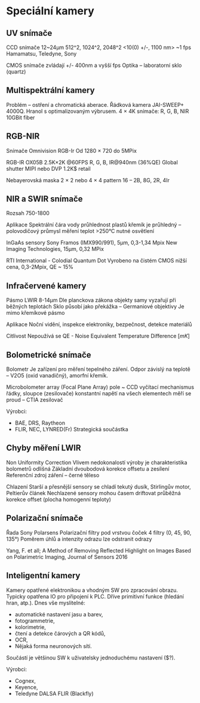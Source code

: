 # Speciální kamery

## UV snímače
CCD snímače
12~24μm
512^2, 1024^2, 2048^2
<10(0) +/-,   1100 nm>
~1 fps
Hamamatsu, Teledyne, Sony

CMOS snímače zvládají +/- 400nm a vyšší fps
Optika – laboratorní sklo (quartz)

## Multispektrální kamery
Problém – ostření a chromatická aberace.
Řádková kamera JAI-SWEEP+ 4000Q.
Hranol s optimalizovaným výbrusem.
4 × 4K snímače: R, G, B, NIR
10GBit fiber 

## RGB-NIR
Snímače Omnivision RGB-Ir
Od 1280 × 720 do 5MPix

RGB-IR OX05B
2.5K×2K @60FPS
R, G, B, IR@940nm (36%QE)
Global shutter
MIPI nebo DVP
1.2K$ retail

Nebayerovská maska
2 × 2 nebo 4 × 4 pattern
16 – 2B, 8G, 2R, 4Ir

## NIR a SWIR snímače
Rozsah 750-1800

Aplikace
Spektrální čára vody
průhlednost plastů
křemík je průhledný – polovodičový průmysl
měření teplot >250°C
nutné osvětlení

InGaAs sensory
Sony Framos (IMX990/991), 5μm, 0,3-1,34 Mpix
New Imaging Technologies, 15μm, 0,32 MPix

RTI International - Colodial Quantum Dot 
Vyrobeno na čistém CMOS
nižší cena, 0,3-2Mpix,  QE ~ 15%

## Infračervené kamery
Pásmo LWIR 8-14μm
Dle planckova zákona objekty samy vyzařují při běžných teplotách
Sklo působí jako překážka – Germaniové objektivy
Je mimo křemíkové pásmo

Aplikace
Noční vidění, inspekce elektroniky, bezpečnost, detekce materiálů

Citlivost
Nepoužívá se QE - Noise Equivalent Temperature Difference $[mK]$

## Bolometrické snímače
Bolometr
Je zařízení pro měření tepelného záření. Odpor závislý na teplotě – V2O5 (oxid vanadičný), amorfní křemík.

Microbolometer array (Focal Plane Array)
pole ~ CCD
vyčítací mechanismus
řádky, sloupce (zesilovače)
konstantní napětí na všech elementech
měří se proud – CTIA zesilovač

Výrobci:
- BAE, DRS, Raytheon
- FLIR, NEC, LYNRED(Fr)
Strategická součástka

## Chyby měření LWIR
Non Uniformity Correction
Vlivem nedokonalostí výroby je charakteristika bolometrů odlišná
Základní dvoubodová korekce offsetu a zesílení
Referenční zdroj záření – černé těleso

Chlazení
Starší a přesnější sensory se chladí
tekutý dusík, Stirlingův motor, Peltierův článek
Nechlazené sensory mohou časem driftovat
průběžná korekce offset (plocha homogenní teploty)

## Polarizační snímače
Řada Sony Polarsens
Polarizační filtry pod vrstvou čoček
4 filtry (0, 45, 90, 135°)
Poměrem úhlů a intenzity odrazu lze odstranit odrazy

Yang, F. et all; A Method of Removing Reflected Highlight on Images Based on Polarimetric Imaging, Journal of Sensors 2016

## Inteligentní kamery
Kamery opatřené elektronikou a vhodným SW pro zpracování obrazu. Typicky opatřena IO pro připojení k PLC. Dříve primitivní funkce (hledání hran, atp.).
Dnes vše myslitelné:
- automatické nastavení jasu a barev,
- fotogrammetrie,
- kolorimetrie,
- čtení a detekce čárových a QR kódů,
- OCR,
- Nějaká forma neuronových sítí.

Součástí je většinou SW k uživatelsky jednoduchému nastavení ($?).

Výrobci:
- Cognex, 
- Keyence, 
- Teledyne DALSA FLIR (Blackfly)